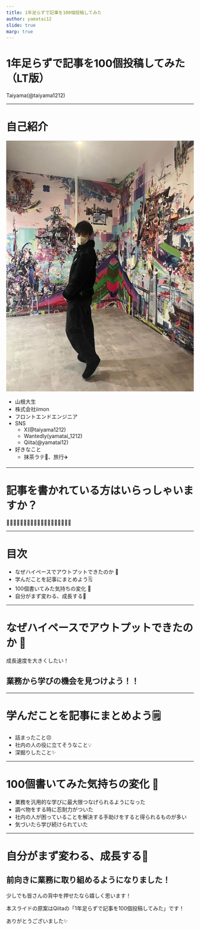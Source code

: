 ```yaml
---
title: 1年足らずで記事を100個投稿してみた
author: yamatai12
slide: true
marp: true
---
```


# 1年足らずで記事を100個投稿してみた（LT版）

Taiyama(@taiyama1212)

---

# 自己紹介
![bg fit left:30% 80%](../profile/image.png)
* 山根大生
* 株式会社iimon
* フロントエンドエンジニア
* SNS
    * X(@taiyama1212)
    * Wantedly(yamatai_1212)
    * Qiita(@yamatai12)
* 好きなこと
    * 抹茶ラテ🍵、旅行✈️
---

# 記事を書かれている方はいらっしゃいますか？

🙌🙌🙌🙌🙌🙌🙌🙌🙌🙌🙌🙌🙌🙌🙌🙌🙌🙌🙌

---

# 目次
* なぜハイペースでアウトプットできたのか 💨
* 学んだことを記事にまとめよう🗒️
* 100個書いてみた気持ちの変化 🤔
* 自分がまず変わる、成長する💪

---

# なぜハイペースでアウトプットできたのか 💨

成長速度を大きくしたい！

## 業務から学びの機会を見つけよう！！

---

# 学んだことを記事にまとめよう🗒️
* 詰まったこと😣
* 社内の人の役に立てそうなこと💡
* 深掘りしたこと✨

--- 

# 100個書いてみた気持ちの変化 🤔
* 業務を汎用的な学びに最大限つなげられるようになった
* 調べ物をする時に忍耐力がついた
* 社内の人が困っていることを解決する手助けをすると得られるものが多い
* 気づいたら学び続けられていた
---

# 自分がまず変わる、成長する💪
## 前向きに業務に取り組めるようになりました！
少しでも皆さんの背中を押せたなら嬉しく思います！

本スライドの原案はQiitaの「1年足らずで記事を100個投稿してみた」です！

ありがとうございました✨